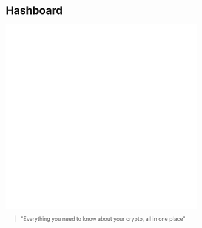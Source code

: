 # Hashboard

![Hashboard Logo](static/img/hashboard_logo_w.png)

> "Everything you need to know about your crypto, all in one place"

